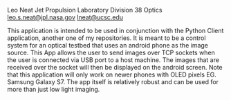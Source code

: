Leo Neat
Jet Propulsion Laboratory
Division 38 Optics
leo.s.neat@jpl.nasa.gov
lneat@ucsc.edu

This application is intended to be used in conjunction with the Python Client application, 
another one of my repositories. It is meant to be a control system for an optical testbed 
that uses an android phone as the image source. This App allows the user to send images
over TCP sockets when the user is connected via USB port to a host machine. The images
that are received over the socket will then be displayed on the android screen. Note that
this application will only work on newer phones with OLED pixels EG. Samsung Galaxy S7.
The app itself is relatively robust and can be used for more than just low light imaging.

